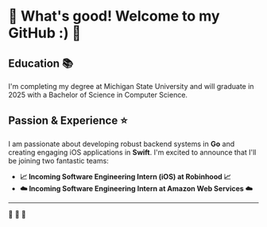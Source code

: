 # 🌸 What's good! Welcome to my GitHub :) 🌸 


## Education 📚
I'm completing my degree at Michigan State University and will graduate in 2025 with a Bachelor of Science in Computer Science. 

## Passion & Experience ⭐️
I am passionate about developing robust backend systems in **Go** and creating engaging iOS applications in **Swift**. I'm excited to announce that I'll be joining two fantastic teams:

- **📈 Incoming Software Engineering Intern (iOS) at Robinhood 📈**  
- **☁️ Incoming Software Engineering Intern at Amazon Web Services ☁️**

---

🌸 🌸 🌸
